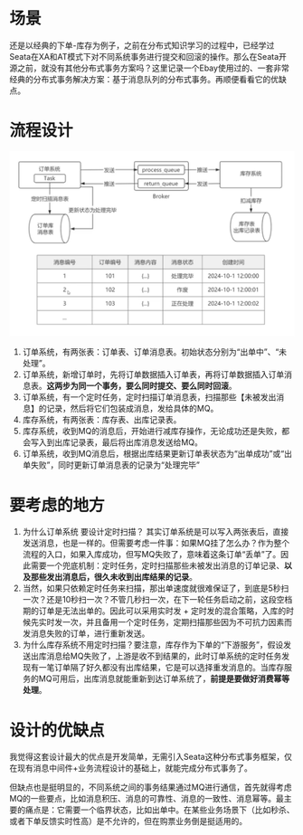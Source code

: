 # 场景

还是以经典的下单-库存为例子，之前在分布式知识学习的过程中，已经学过Seata在XA和AT模式下对不同系统事务进行提交和回滚的操作。那么在Seata开源之前，就没有其他分布式事务方案吗？这里记录一个Ebay使用过的、一套非常经典的分布式事务解决方案：基于消息队列的分布式事务。再顺便看看它的优缺点。

# 流程设计

![image-20221025133201000](markdown-img/11-分布式事务-别老盯着Seata了，看一下基于消息的分布式事务结构.assets/image-20221025133201000.png)

1. 订单系统，有两张表：订单表、订单消息表。初始状态分别为“出单中”、“未处理”。
2. 订单系统，新增订单时，先将订单数据插入订单表，再将订单数据插入订单消息表。**这两步为同一个事务，要么同时提交、要么同时回滚**。
3. 订单系统，有一个定时任务，定时扫描订单消息表，扫描那些【未被发出消息】的记录，然后将它们包装成消息，发给具体的MQ。
4. 库存系统，有两张表：库存表、出库记录表。
5. 库存系统，收到MQ的消息后，开始进行减库存操作，无论成功还是失败，都会写入到出库记录表，最后将出库消息发送给MQ。
6. 订单系统，收到MQ消息后，根据出库结果更新订单表状态为“出单成功”或“出单失败”，同时更新订单消息表的记录为“处理完毕”

# 要考虑的地方

1. 为什么订单系统 要设计定时扫描？ 其实订单系统是可以写入两张表后，直接发送消息，也是一样的。但需要考虑一件事：如果MQ挂了怎么办？作为整个流程的入口，如果入库成功，但写MQ失败了，意味着这条订单“丢单”了。因此需要一个兜底机制：定时任务，定时扫描那些未被发出消息的订单记录、**以及那些发出消息后，很久未收到出库结果的记录**。
2. 当然，如果只依赖定时任务来扫描，那出单速度就很难保证了，到底是5秒扫一次？还是10秒扫一次？不管几秒扫一次，在下一轮任务启动之前，这段空档期的订单是无法出单的。因此可以采用实时发 + 定时发的混合策略，入库的时候先实时发一次，并且备用一个定时任务，定期扫描那些因为不可抗力因素而发消息失败的订单，进行重新发送。
3. 为什么库存系统不用定时扫描？要注意，库存作为下单的“下游服务”，假设发送出库消息给MQ失败了，上游是收不到结果的，此时订单系统的定时任务发现有一笔订单隔了好久都没有出库结果，它是可以选择重发消息的。当库存服务的MQ可用后，出库消息就能重新到达订单系统了，**前提是要做好消费幂等处理**。

# 设计的优缺点

我觉得这套设计最大的优点是开发简单，无需引入Seata这种分布式事务框架，仅在现有消息中间件+业务流程设计的基础上，就能完成分布式事务了。

但缺点也是挺明显的，不同系统之间的事务结果通过MQ进行通信，首先就得考虑MQ的一些要点，比如消息积压、消息的可靠性、消息的一致性、消息幂等。最主要的痛点是：它需要一个临界状态，比如出单中。在某些业务场景下（比如秒杀、或者下单反馈实时性高）是不允许的，但在购票业务倒是挺适用的。